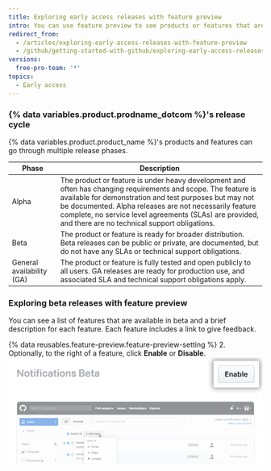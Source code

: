 ```yaml
---
title: Exploring early access releases with feature preview
intro: You can use feature preview to see products or features that are available in beta and to enable or disable each feature for your user account.
redirect_from:
  - /articles/exploring-early-access-releases-with-feature-preview
  - /github/getting-started-with-github/exploring-early-access-releases-with-feature-preview
versions:
  free-pro-team: '*'
topics:
  - Early access
---
```

### {% data variables.product.prodname_dotcom %}'s release cycle

{% data variables.product.product_name %}'s products and features can go through multiple release phases.

| Phase | Description |
|-------|-------------|
| Alpha | The product or feature is under heavy development and often has changing requirements and scope. The feature is available for demonstration and test purposes but may not be documented. Alpha releases are not necessarily feature complete, no service level agreements (SLAs) are provided, and there are no technical support obligations. |
| Beta | The product or feature is ready for broader distribution. Beta releases can be public or private, are documented, but do not have any SLAs or technical support obligations. |
| General availability (GA) | The product or feature is fully tested and open publicly to all users. GA releases are ready for production use, and associated SLA and technical support obligations apply. |

### Exploring beta releases with feature preview

You can see a list of features that are available in beta and a brief description for each feature. Each feature includes a link to give feedback.

{% data reusables.feature-preview.feature-preview-setting  %}
2. Optionally, to the right of a feature, click **Enable** or **Disable**.
  ![Enable button in feature preview](/assets/images/help/settings/enable-feature-button.png)
